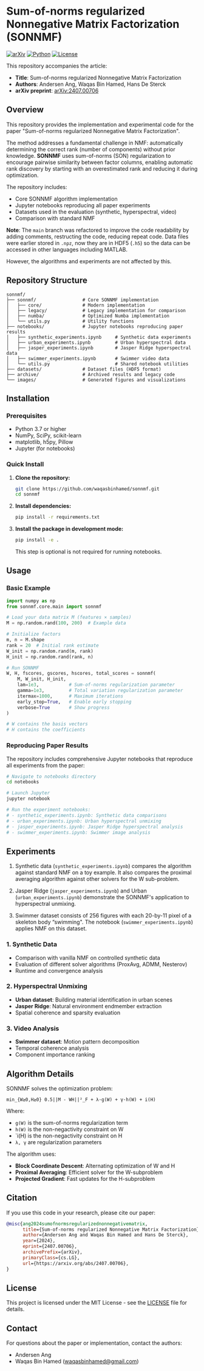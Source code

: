 # Sum-of-norms regularized Nonnegative Matrix Factorization (SONNMF)

[![arXiv](https://img.shields.io/badge/arXiv-2407.00706-b31b1b.svg)](https://arxiv.org/abs/2407.00706)
[![Python](https://img.shields.io/badge/python-3.7+-blue.svg)](https://www.python.org/downloads/)
[![License](https://img.shields.io/badge/license-MIT-green.svg)](LICENSE)

This repository accompanies the article:

* **Title**: Sum-of-norms regularized Nonnegative Matrix Factorization
* **Authors**: Andersen Ang, Waqas Bin Hamed, Hans De Sterck
* **arXiv preprint**: [arXiv:2407.00706](https://arxiv.org/abs/2407.00706)

## Overview

This repository provides the implementation and experimental code for the paper "Sum-of-norms regularized Nonnegative Matrix Factorization". 

The method addresses a fundamental challenge in NMF: automatically determining the correct rank (number of components) without prior knowledge. **SONNMF** uses sum-of-norms (SON) regularization to encourage pairwise similarity between factor columns, enabling automatic rank discovery by starting with an overestimated rank and reducing it during optimization.

The repository includes:
- Core SONNMF algorithm implementation
- Jupyter notebooks reproducing all paper experiments
- Datasets used in the evaluation (synthetic, hyperspectral, video)
- Comparison with standard NMF

**Note**: The `main` branch was refactored to improve the code readability by adding comments, restructing the code, reducing repeat code. Data files were earlier stored in `.npz`, now they are in HDF5 (`.h5`) so the data can be accessed in other languages including MATLAB.

However, the algorithms and experiments are not affected by this. 

## Repository Structure

```
sonnmf/
├── sonnmf/                 # Core SONNMF implementation
│   ├── core/               # Modern implementation
│   ├── legacy/             # Legacy implementation for comparison
│   ├── numba/              # Optimized Numba implementation
│   └── utils.py            # Utility functions
├── notebooks/              # Jupyter notebooks reproducing paper results
│   ├── synthetic_experiments.ipynb     # Synthetic data experiments
│   ├── urban_experiments.ipynb         # Urban hyperspectral data
│   ├── jasper_experiments.ipynb        # Jasper Ridge hyperspectral data
│   ├── swimmer_experiments.ipynb       # Swimmer video data
│   └── utils.py                        # Shared notebook utilities
├── datasets/               # Dataset files (HDF5 format)
├── archive/                # Archived results and legacy code
└── images/                 # Generated figures and visualizations
```

## Installation

### Prerequisites
- Python 3.7 or higher
- NumPy, SciPy, scikit-learn
- matplotlib, h5py, Pillow
- Jupyter (for notebooks)

### Quick Install

1. **Clone the repository:**
   ```bash
   git clone https://github.com/waqasbinhamed/sonnmf.git
   cd sonnmf
   ```

2. **Install dependencies:**
   ```bash
   pip install -r requirements.txt
   ```

3. **Install the package in development mode:**
   ```bash
   pip install -e .
   ```
    This step is optional is not required for running notebooks.
## Usage

### Basic Example

```python
import numpy as np
from sonnmf.core.main import sonnmf

# Load your data matrix M (features × samples)
M = np.random.rand(100, 200)  # Example data

# Initialize factors
m, n = M.shape
rank = 20  # Initial rank estimate
W_init = np.random.rand(m, rank)
H_init = np.random.rand(rank, n)

# Run SONNMF
W, H, fscores, gscores, hscores, total_scores = sonnmf(
    M, W_init, H_init,
    lam=1e3,           # Sum-of-norms regularization parameter
    gamma=1e3,         # Total variation regularization parameter
    itermax=1000,      # Maximum iterations
    early_stop=True,   # Enable early stopping
    verbose=True       # Show progress
)

# W contains the basis vectors
# H contains the coefficients
```

### Reproducing Paper Results

The repository includes comprehensive Jupyter notebooks that reproduce all experiments from the paper:

```bash
# Navigate to notebooks directory
cd notebooks

# Launch Jupyter
jupyter notebook

# Run the experiment notebooks:
# - synthetic_experiments.ipynb: Synthetic data comparisons
# - urban_experiments.ipynb: Urban hyperspectral unmixing
# - jasper_experiments.ipynb: Jasper Ridge hyperspectral analysis  
# - swimmer_experiments.ipynb: Swimmer image analysis
```

## Experiments

 1. Synthetic data (`synthetic_experiments.ipynb`) compares the algorithm against standard NMF on a toy example. It also compares the proximal averaging algorithm against other solvers for the W sub-problem.

 2. Jasper Ridge (`jasper_experiments.ipynb`) and Urban (`urban_experiments.ipynb`) demonstrate the SONNMF's application to hyperspectral unmixing.

 3. Swimmer dataset consists of 256 figures with each 20-by-11
pixel of a skeleton body “swimming". The notebook (`swimmer_experiments.ipynb`) applies NMF on this dataset.



### 1. Synthetic Data
- Comparison with vanilla NMF on controlled synthetic data
- Evaluation of different solver algorithms (ProxAvg, ADMM, Nesterov)
- Runtime and convergence analysis

### 2. Hyperspectral Unmixing
- **Urban dataset**: Building material identification in urban scenes
- **Jasper Ridge**: Natural environment endmember extraction
- Spatial coherence and sparsity evaluation

### 3. Video Analysis
- **Swimmer dataset**: Motion pattern decomposition
- Temporal coherence analysis
- Component importance ranking

## Algorithm Details

SONNMF solves the optimization problem:

```
min_{W≥0,H≥0} 0.5||M - WH||²_F + λ·g(W) + γ·h(W) + i(H)
```

Where:
- `g(W)` is the sum-of-norms regularization term
- `h(W)` is the non-negactivity constraint on W
- `i(H)  is the non-negactivity constraint on H
- `λ, γ` are regularization parameters

The algorithm uses:
- **Block Coordinate Descent**: Alternating optimization of W and H
- **Proximal Averaging**: Efficient solver for the W-subproblem
- **Projected Gradient**: Fast updates for the H-subproblem

## Citation

If you use this code in your research, please cite our paper:

```bibtex
@misc{ang2024sumofnormsregularizednonnegativematrix,
      title={Sum-of-norms regularized Nonnegative Matrix Factorization}, 
      author={Andersen Ang and Waqas Bin Hamed and Hans De Sterck},
      year={2024},
      eprint={2407.00706},
      archivePrefix={arXiv},
      primaryClass={cs.LG},
      url={https://arxiv.org/abs/2407.00706}, 
}
```

## License

This project is licensed under the MIT License - see the [LICENSE](LICENSE) file for details.

## Contact

For questions about the paper or implementation, contact the authors:
- Andersen Ang
- Waqas Bin Hamed (waqasbinhamed@gmail.com)
